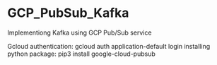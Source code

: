 # GCP_PubSub_Kafka
Implementiong Kafka using GCP Pub/Sub service

Gcloud authentication: gcloud auth application-default login
installing python package: pip3 install google-cloud-pubsub


